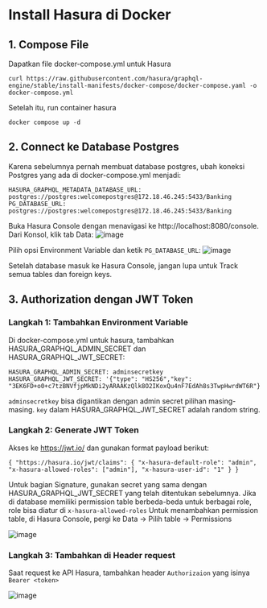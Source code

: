 # Install Hasura di Docker
## 1. Compose File
Dapatkan file docker-compose.yml untuk Hasura

`curl https://raw.githubusercontent.com/hasura/graphql-engine/stable/install-manifests/docker-compose/docker-compose.yaml -o docker-compose.yml`

Setelah itu, run container hasura

`docker compose up -d`

## 2. Connect ke Database Postgres

Karena sebelumnya pernah membuat database postgres, ubah koneksi Postgres yang ada di docker-compose.yml menjadi:

```
HASURA_GRAPHQL_METADATA_DATABASE_URL: postgres://postgres:welcomepostgres@172.18.46.245:5433/Banking
PG_DATABASE_URL: postgres://postgres:welcomepostgres@172.18.46.245:5433/Banking
```

Buka Hasura Console dengan menavigasi ke http://localhost:8080/console. Dari Konsol, klik tab Data:
![image](https://github.com/ivynajohansen/belajar-docker/assets/83331802/a7c50e70-f8c7-47b6-b7f5-7eda4923d3bd)

Pilih opsi Environment Variable dan ketik `PG_DATABASE_URL`:
![image](https://github.com/ivynajohansen/belajar-docker/assets/83331802/d85a173b-071d-4e8d-90b1-51548c85720b)

Setelah database masuk ke Hasura Console, jangan lupa untuk Track semua tables dan foreign keys.

## 3. Authorization dengan JWT Token

### Langkah 1: Tambahkan Environment Variable

Di docker-compose.yml untuk hasura, tambahkan HASURA_GRAPHQL_ADMIN_SECRET dan HASURA_GRAPHQL_JWT_SECRET:

```
HASURA_GRAPHQL_ADMIN_SECRET: adminsecretkey
HASURA_GRAPHQL_JWT_SECRET: '{"type": "HS256","key": "3EK6FD+o0+c7tzBNVfjpMkNDi2yARAAKzQlk8O2IKoxQu4nF7EdAh8s3TwpHwrdWT6R"}'
```

`adminsecretkey` bisa digantikan dengan admin secret pilihan masing-masing.
`key` dalam HASURA_GRAPHQL_JWT_SECRET adalah random string.

### Langkah 2: Generate JWT Token

Akses ke https://jwt.io/ dan gunakan format payload berikut:

`
{
  "https://hasura.io/jwt/claims": {
     "x-hasura-default-role": "admin",
     "x-hasura-allowed-roles": ["admin"],
     "x-hasura-user-id": "1"
  }
}
`

Untuk bagian Signature, gunakan secret yang sama dengan HASURA_GRAPHQL_JWT_SECRET yang telah ditentukan sebelumnya.
Jika di database memiliki permission table berbeda-beda untuk berbagai role, role bisa diatur di `x-hasura-allowed-roles`
Untuk menambahkan permission table, di Hasura Console, pergi ke Data -> Pilih table -> Permissions

![image](https://github.com/ivynajohansen/belajar-docker/assets/83331802/e01c3d91-fa8b-4f49-ab70-6c314592b26f)

### Langkah 3: Tambahkan di Header request

Saat request ke API Hasura, tambahkan header `Authorizaion` yang isinya `Bearer <token>`

![image](https://github.com/ivynajohansen/belajar-docker/assets/83331802/790aadaf-ddbf-4bec-ada6-15bd9215d253)

